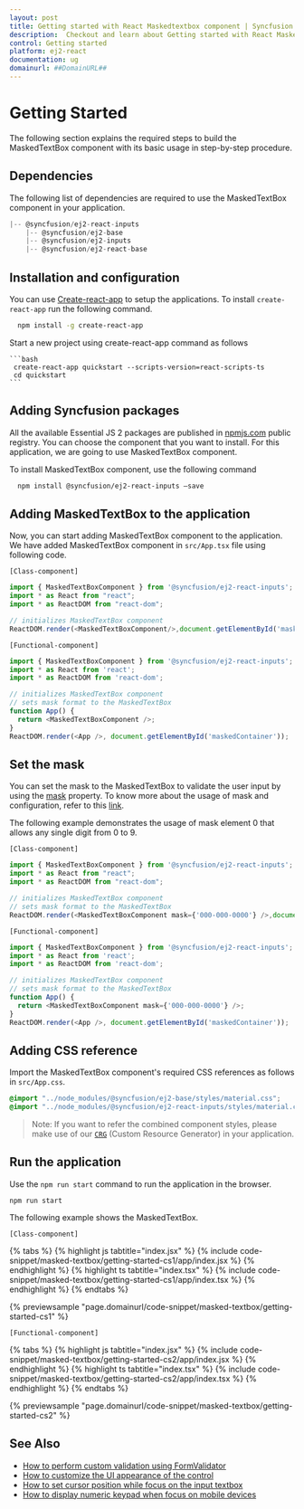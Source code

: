 ```yaml
---
layout: post
title: Getting started with React Maskedtextbox component | Syncfusion
description:  Checkout and learn about Getting started with React Maskedtextbox component of Syncfusion Essential JS 2 and more details.
control: Getting started 
platform: ej2-react
documentation: ug
domainurl: ##DomainURL##
---
```


# Getting Started

The following section explains the required steps to build the MaskedTextBox component with its basic usage in step-by-step procedure.

## Dependencies

The following list of dependencies are required to use the MaskedTextBox component in your application.

```javascript
|-- @syncfusion/ej2-react-inputs
    |-- @syncfusion/ej2-base
    |-- @syncfusion/ej2-inputs
    |-- @syncfusion/ej2-react-base
```

## Installation and configuration

You can use [Create-react-app](https://github.com/facebook/create-react-app) to setup the applications.
To install `create-react-app` run the following command.

   ```bash 
     npm install -g create-react-app
   ```

Start a new project using create-react-app command as follows

    ```bash
     create-react-app quickstart --scripts-version=react-scripts-ts
     cd quickstart
    ```

## Adding Syncfusion packages

All the available Essential JS 2 packages are published in [npmjs.com](https://www.npmjs.com/~syncfusionorg) public registry.
You can choose the component that you want to install. For this application, we are going to use MaskedTextBox component.

To install MaskedTextBox component, use the following command

   ```bash
     npm install @syncfusion/ej2-react-inputs –save
   ```

## Adding MaskedTextBox to the application

Now, you can start adding MaskedTextBox component to the application. We have added MaskedTextBox component in `src/App.tsx` file using following code.

`[Class-component]`

```ts
import { MaskedTextBoxComponent } from '@syncfusion/ej2-react-inputs';
import * as React from "react";
import * as ReactDOM from "react-dom";

// initializes MaskedTextBox component
ReactDOM.render(<MaskedTextBoxComponent/>,document.getElementById('maskedContainer'));
```

`[Functional-component]`

```ts
import { MaskedTextBoxComponent } from '@syncfusion/ej2-react-inputs';
import * as React from 'react';
import * as ReactDOM from 'react-dom';

// initializes MaskedTextBox component
// sets mask format to the MaskedTextBox
function App() {
  return <MaskedTextBoxComponent />;
}
ReactDOM.render(<App />, document.getElementById('maskedContainer'));
```

## Set the mask

You can set the mask to the MaskedTextBox to validate the user input by using the [mask](https://ej2.syncfusion.com/react/documentation/api/maskedtextbox/#mask) property. To know more about the usage of mask and configuration, refer to this [link](./mask-configuration/).

The following example demonstrates the usage of mask element 0 that allows any single digit from 0 to 9.

`[Class-component]`

```ts
import { MaskedTextBoxComponent } from '@syncfusion/ej2-react-inputs';
import * as React from "react";
import * as ReactDOM from "react-dom";

// initializes MaskedTextBox component
// sets mask format to the MaskedTextBox
ReactDOM.render(<MaskedTextBoxComponent mask={'000-000-0000'} />,document.getElementById('maskedContainer'));
```

`[Functional-component]`

```ts
import { MaskedTextBoxComponent } from '@syncfusion/ej2-react-inputs';
import * as React from 'react';
import * as ReactDOM from 'react-dom';

// initializes MaskedTextBox component
// sets mask format to the MaskedTextBox
function App() {
  return <MaskedTextBoxComponent mask={'000-000-0000'} />;
}
ReactDOM.render(<App />, document.getElementById('maskedContainer'));
```

## Adding CSS reference

Import the MaskedTextBox component's required CSS references as follows in `src/App.css`.

```css
@import "../node_modules/@syncfusion/ej2-base/styles/material.css";
@import "../node_modules/@syncfusion/ej2-react-inputs/styles/material.css";
```

>Note: If you want to refer the combined component styles, please make use of our [`CRG`](https://crg.syncfusion.com/) (Custom Resource Generator) in your application.

## Run the application

Use the `npm run start` command to run the application in the browser.

```
npm run start
```

The following example shows the MaskedTextBox.

`[Class-component]`

{% tabs %}
{% highlight js tabtitle="index.jsx" %}
{% include code-snippet/masked-textbox/getting-started-cs1/app/index.jsx %}
{% endhighlight %}
{% highlight ts tabtitle="index.tsx" %}
{% include code-snippet/masked-textbox/getting-started-cs1/app/index.tsx %}
{% endhighlight %}
{% endtabs %}

 {% previewsample "page.domainurl/code-snippet/masked-textbox/getting-started-cs1" %}

`[Functional-component]`

{% tabs %}
{% highlight js tabtitle="index.jsx" %}
{% include code-snippet/masked-textbox/getting-started-cs2/app/index.jsx %}
{% endhighlight %}
{% highlight ts tabtitle="index.tsx" %}
{% include code-snippet/masked-textbox/getting-started-cs2/app/index.tsx %}
{% endhighlight %}
{% endtabs %}

 {% previewsample "page.domainurl/code-snippet/masked-textbox/getting-started-cs2" %}

## See Also

* [How to perform custom validation using FormValidator](./how-to/perform-custom-validation-using-form-validator)
* [How to customize the UI appearance of the control](./how-to/customize-the-ui-appearance-of-the-control)
* [How to set cursor position while focus on the input textbox](./how-to/set-cursor-position-while-focus-on-the-input-textbox)
* [How to display numeric keypad when focus on mobile devices](./how-to/display-numeric-keypad-when-focus-on-mobile-devices)